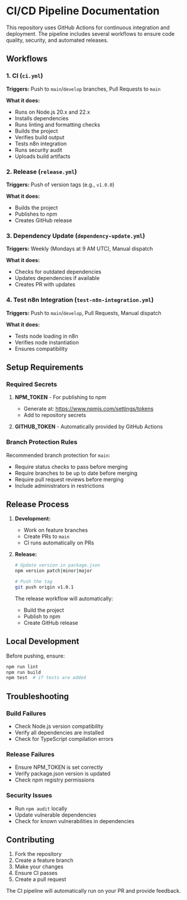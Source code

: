 # CI/CD Pipeline Documentation

This repository uses GitHub Actions for continuous integration and deployment. The pipeline includes several workflows to ensure code quality, security, and automated releases.

## Workflows

### 1. CI (`ci.yml`)
**Triggers:** Push to `main`/`develop` branches, Pull Requests to `main`

**What it does:**
- Runs on Node.js 20.x and 22.x
- Installs dependencies
- Runs linting and formatting checks
- Builds the project
- Verifies build output
- Tests n8n integration
- Runs security audit
- Uploads build artifacts

### 2. Release (`release.yml`)
**Triggers:** Push of version tags (e.g., `v1.0.0`)

**What it does:**
- Builds the project
- Publishes to npm
- Creates GitHub release

### 3. Dependency Update (`dependency-update.yml`)
**Triggers:** Weekly (Mondays at 9 AM UTC), Manual dispatch

**What it does:**
- Checks for outdated dependencies
- Updates dependencies if available
- Creates PR with updates

### 4. Test n8n Integration (`test-n8n-integration.yml`)
**Triggers:** Push to `main`/`develop`, Pull Requests, Manual dispatch

**What it does:**
- Tests node loading in n8n
- Verifies node instantiation
- Ensures compatibility

## Setup Requirements

### Required Secrets

1. **NPM_TOKEN** - For publishing to npm
   - Generate at: https://www.npmjs.com/settings/tokens
   - Add to repository secrets

2. **GITHUB_TOKEN** - Automatically provided by GitHub Actions

### Branch Protection Rules

Recommended branch protection for `main`:
- Require status checks to pass before merging
- Require branches to be up to date before merging
- Require pull request reviews before merging
- Include administrators in restrictions

## Release Process

1. **Development:**
   - Work on feature branches
   - Create PRs to `main`
   - CI runs automatically on PRs

2. **Release:**
   ```bash
   # Update version in package.json
   npm version patch|minor|major
   
   # Push the tag
   git push origin v1.0.1
   ```
   
   The release workflow will automatically:
   - Build the project
   - Publish to npm
   - Create GitHub release

## Local Development

Before pushing, ensure:
```bash
npm run lint
npm run build
npm test  # if tests are added
```

## Troubleshooting

### Build Failures
- Check Node.js version compatibility
- Verify all dependencies are installed
- Check for TypeScript compilation errors

### Release Failures
- Ensure NPM_TOKEN is set correctly
- Verify package.json version is updated
- Check npm registry permissions

### Security Issues
- Run `npm audit` locally
- Update vulnerable dependencies
- Check for known vulnerabilities in dependencies

## Contributing

1. Fork the repository
2. Create a feature branch
3. Make your changes
4. Ensure CI passes
5. Create a pull request

The CI pipeline will automatically run on your PR and provide feedback. 
